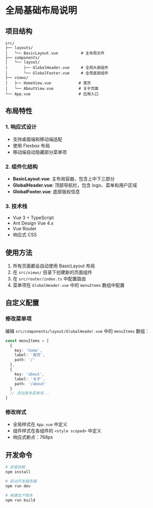 # 全局基础布局说明

## 项目结构

```
src/
├── layouts/
│   └── BasicLayout.vue          # 主布局文件
├── components/
│   └── layout/
│       ├── GlobalHeader.vue     # 全局头部组件
│       └── GlobalFooter.vue     # 全局底部组件
├── views/
│   ├── HomeView.vue            # 首页
│   └── AboutView.vue           # 关于页面
└── App.vue                     # 应用入口
```

## 布局特性

### 1. 响应式设计
- 支持桌面端和移动端适配
- 使用 Flexbox 布局
- 移动端自动隐藏部分菜单项

### 2. 组件化结构
- **BasicLayout.vue**: 主布局容器，包含上中下三部分
- **GlobalHeader.vue**: 顶部导航栏，包含 logo、菜单和用户区域
- **GlobalFooter.vue**: 底部版权信息

### 3. 技术栈
- Vue 3 + TypeScript
- Ant Design Vue 4.x
- Vue Router
- 响应式 CSS

## 使用方法

1. 所有页面都会自动使用 BasicLayout 布局
2. 在 `src/views/` 目录下创建新的页面组件
3. 在 `src/router/index.ts` 中配置路由
4. 菜单项在 `GlobalHeader.vue` 中的 `menuItems` 数组中配置

## 自定义配置

### 修改菜单项
编辑 `src/components/layout/GlobalHeader.vue` 中的 `menuItems` 数组：

```typescript
const menuItems = [
  {
    key: 'home',
    label: '首页',
    path: '/'
  },
  {
    key: 'about',
    label: '关于',
    path: '/about'
  }
  // 添加更多菜单项...
]
```

### 修改样式
- 全局样式在 `App.vue` 中定义
- 组件样式在各组件的 `<style scoped>` 中定义
- 响应式断点：768px

## 开发命令

```bash
# 安装依赖
npm install

# 启动开发服务器
npm run dev

# 构建生产版本
npm run build
```
